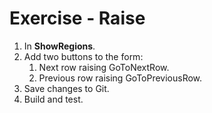 ﻿# Exercise - Raise

1.  In  **ShowRegions**.
2.  Add two buttons to the form:    
    1.  Next row raising GoToNextRow.  
    2.  Previous row raising GoToPreviousRow.  
3.	Save changes to Git.
4.  Build and test.
